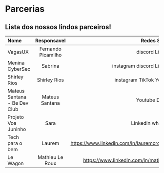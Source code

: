# Parcerias

## Lista dos nossos lindos parceiros!

|Nome    |	Responsavel	| Redes Sociais|
|:------|:-----------:|-------------:|
VagasUX	                      | Fernando Picamilho |	discord 	Linkedin			
Menina CyberSec	              | Sabrina	| instagram discord 	Linkedin			
Shirley Rios                  |	Shirley Rios	| instagram	TikTok	Youtube		
Mateus Santana - Be Dev Club	| Mateus Santana	|Youtube	Discord			
Projeto Voa Juninho	          | Sara	  | Linkedin	whatsapp			
Tech para o bem               | Laurem  | https://www.linkedin.com/in/lauremcrossetti/
Le Wagon                      | Mathieu Le Roux   |https://www.linkedin.com/in/matleroux/
